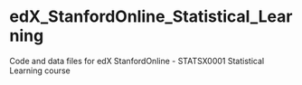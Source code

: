 # edX_StanfordOnline_Statistical_Learning
Code and data files for edX StanfordOnline - STATSX0001 Statistical Learning course

